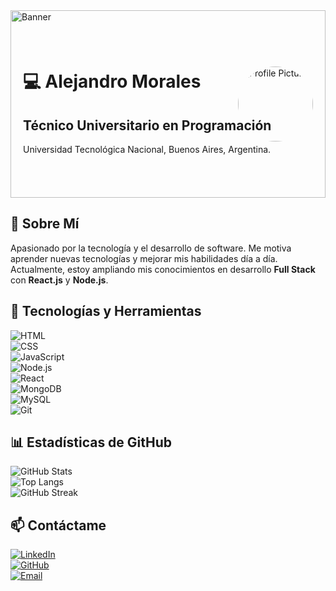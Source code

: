 
<div style="position: relative; width: 100%; height: 300px;">
  <!-- Banner -->
  <img src="https://static.vecteezy.com/system/resources/previews/000/664/493/original/abstract-banner-design-vector.jpg" 
       alt="Banner" style="width: 100%; height: 100%; object-fit: cover;">

  <!-- Contenedor con Título y Subtítulo flotantes -->
  <div style="position: absolute; top: 50%; left: 20px; transform: translateY(-50%); z-index: 1;">
    <h1>💻 Alejandro Morales</h1>
    <div>
      <h2>Técnico Universitario en Programación</h2>
      <p>Universidad Tecnológica Nacional, Buenos Aires, Argentina.</p>
    </div>
  </div>

  <!-- Imagen de perfil flotante sobre el banner -->
  <img src="https://media.licdn.com/dms/image/v2/D4D03AQGzhhuUHb9kiw/profile-displayphoto-shrink_800_800/profile-displayphoto-shrink_800_800/0/1718430029018?e=1748476800&v=beta&t=LmWB0WfML8xtMjILBQ3aN6wGzU8iUtuJcXa_1s7XEyY" 
       alt="Profile Picture" width="120" height="120" 
       style="border-radius: 50%; object-fit: cover; position: absolute; top: 50%; right: 20px; transform: translateY(-50%); z-index: 2;">
</div>


## 🚀 **Sobre Mí**  
Apasionado por la tecnología y el desarrollo de software. Me motiva aprender nuevas tecnologías y mejorar mis habilidades día a día. Actualmente, estoy ampliando mis conocimientos en desarrollo **Full Stack** con **React.js** y **Node.js**.

## 🔧 **Tecnologías y Herramientas**  
![HTML](https://img.shields.io/badge/HTML5-E34F26?style=for-the-badge&logo=html5&logoColor=white)  
![CSS](https://img.shields.io/badge/CSS3-1572B6?style=for-the-badge&logo=css3&logoColor=white)  
![JavaScript](https://img.shields.io/badge/JavaScript-F7DF1E?style=for-the-badge&logo=javascript&logoColor=black)  
![Node.js](https://img.shields.io/badge/Node.js-339933?style=for-the-badge&logo=node.js&logoColor=white)  
![React](https://img.shields.io/badge/React-61DAFB?style=for-the-badge&logo=react&logoColor=black)  
![MongoDB](https://img.shields.io/badge/MongoDB-4EA94B?style=for-the-badge&logo=mongodb&logoColor=white)  
![MySQL](https://img.shields.io/badge/MySQL-4479A1?style=for-the-badge&logo=mysql&logoColor=white)  
![Git](https://img.shields.io/badge/Git-F05032?style=for-the-badge&logo=git&logoColor=white)  

## 📊 **Estadísticas de GitHub**  
![GitHub Stats](https://github-readme-stats.vercel.app/api?username=AlejandroDanielMorales&show_icons=true&theme=dark)  
![Top Langs](https://github-readme-stats.vercel.app/api/top-langs/?username=AlejandroDanielMorales&layout=compact&theme=dark)  
![GitHub Streak](https://github-readme-streak-stats.herokuapp.com/?user=AlejandroDanielMorales&theme=dark)  

## 📫 **Contáctame**  
[![LinkedIn](https://img.shields.io/badge/LinkedIn-0A66C2?style=for-the-badge&logo=linkedin&logoColor=white)](TU_PERFIL_LINKEDIN)  
[![GitHub](https://img.shields.io/badge/GitHub-181717?style=for-the-badge&logo=github&logoColor=white)](https://github.com/TU_USUARIO)  
[![Email](https://img.shields.io/badge/Email-D14836?style=for-the-badge&logo=gmail&logoColor=white)](mailto:TUCORREO@ejemplo.com)
